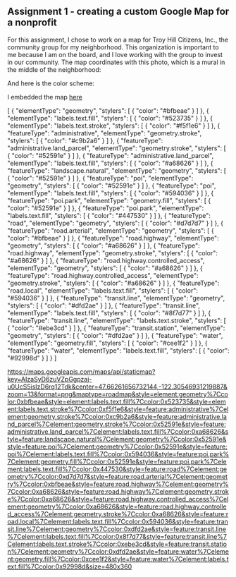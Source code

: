 ## Assignment 1 - creating a custom Google Map for a nonprofit

For this assignment, I chose to work on a map for Troy Hill Citizens, Inc., the community group for my neighborhood. This organization is important to me because I am on the board, and I love working with the group to invest in our community. The map coordinates with this photo, which is a mural in the middle of the neighborhood:

And here is the color scheme:

I embedded the map [here](https://julia-pascale.github.io/pascale_GISportfolio/google_map_style_THC.html)

[
  {
    "elementType": "geometry",
    "stylers": [
      {
        "color": "#bfbeae"
      }
    ]
  },
  {
    "elementType": "labels.text.fill",
    "stylers": [
      {
        "color": "#523735"
      }
    ]
  },
  {
    "elementType": "labels.text.stroke",
    "stylers": [
      {
        "color": "#f5f1e6"
      }
    ]
  },
  {
    "featureType": "administrative",
    "elementType": "geometry.stroke",
    "stylers": [
      {
        "color": "#c9b2a6"
      }
    ]
  },
  {
    "featureType": "administrative.land_parcel",
    "elementType": "geometry.stroke",
    "stylers": [
      {
        "color": "#52591e"
      }
    ]
  },
  {
    "featureType": "administrative.land_parcel",
    "elementType": "labels.text.fill",
    "stylers": [
      {
        "color": "#a68626"
      }
    ]
  },
  {
    "featureType": "landscape.natural",
    "elementType": "geometry",
    "stylers": [
      {
        "color": "#52591e"
      }
    ]
  },
  {
    "featureType": "poi",
    "elementType": "geometry",
    "stylers": [
      {
        "color": "#52591e"
      }
    ]
  },
  {
    "featureType": "poi",
    "elementType": "labels.text.fill",
    "stylers": [
      {
        "color": "#594036"
      }
    ]
  },
  {
    "featureType": "poi.park",
    "elementType": "geometry.fill",
    "stylers": [
      {
        "color": "#52591e"
      }
    ]
  },
  {
    "featureType": "poi.park",
    "elementType": "labels.text.fill",
    "stylers": [
      {
        "color": "#447530"
      }
    ]
  },
  {
    "featureType": "road",
    "elementType": "geometry",
    "stylers": [
      {
        "color": "#d7d7d7"
      }
    ]
  },
  {
    "featureType": "road.arterial",
    "elementType": "geometry",
    "stylers": [
      {
        "color": "#bfbeae"
      }
    ]
  },
  {
    "featureType": "road.highway",
    "elementType": "geometry",
    "stylers": [
      {
        "color": "#a68626"
      }
    ]
  },
  {
    "featureType": "road.highway",
    "elementType": "geometry.stroke",
    "stylers": [
      {
        "color": "#a68626"
      }
    ]
  },
  {
    "featureType": "road.highway.controlled_access",
    "elementType": "geometry",
    "stylers": [
      {
        "color": "#a68626"
      }
    ]
  },
  {
    "featureType": "road.highway.controlled_access",
    "elementType": "geometry.stroke",
    "stylers": [
      {
        "color": "#a68626"
      }
    ]
  },
  {
    "featureType": "road.local",
    "elementType": "labels.text.fill",
    "stylers": [
      {
        "color": "#594036"
      }
    ]
  },
  {
    "featureType": "transit.line",
    "elementType": "geometry",
    "stylers": [
      {
        "color": "#dfd2ae"
      }
    ]
  },
  {
    "featureType": "transit.line",
    "elementType": "labels.text.fill",
    "stylers": [
      {
        "color": "#8f7d77"
      }
    ]
  },
  {
    "featureType": "transit.line",
    "elementType": "labels.text.stroke",
    "stylers": [
      {
        "color": "#ebe3cd"
      }
    ]
  },
  {
    "featureType": "transit.station",
    "elementType": "geometry",
    "stylers": [
      {
        "color": "#dfd2ae"
      }
    ]
  },
  {
    "featureType": "water",
    "elementType": "geometry.fill",
    "stylers": [
      {
        "color": "#cee1f2"
      }
    ]
  },
  {
    "featureType": "water",
    "elementType": "labels.text.fill",
    "stylers": [
      {
        "color": "#92998d"
      }
    ]
  }
]


https://maps.googleapis.com/maps/api/staticmap?key=AIzaSyD6zuVZpGgpzaj-u0UcS5isIzD6rq12Tdk&center=47.66261656732144,-122.30546931219887&zoom=13&format=png&maptype=roadmap&style=element:geometry%7Ccolor:0xbfbeae&style=element:labels.text.fill%7Ccolor:0x523735&style=element:labels.text.stroke%7Ccolor:0xf5f1e6&style=feature:administrative%7Celement:geometry.stroke%7Ccolor:0xc9b2a6&style=feature:administrative.land_parcel%7Celement:geometry.stroke%7Ccolor:0x52591e&style=feature:administrative.land_parcel%7Celement:labels.text.fill%7Ccolor:0xa68626&style=feature:landscape.natural%7Celement:geometry%7Ccolor:0x52591e&style=feature:poi%7Celement:geometry%7Ccolor:0x52591e&style=feature:poi%7Celement:labels.text.fill%7Ccolor:0x594036&style=feature:poi.park%7Celement:geometry.fill%7Ccolor:0x52591e&style=feature:poi.park%7Celement:labels.text.fill%7Ccolor:0x447530&style=feature:road%7Celement:geometry%7Ccolor:0xd7d7d7&style=feature:road.arterial%7Celement:geometry%7Ccolor:0xbfbeae&style=feature:road.highway%7Celement:geometry%7Ccolor:0xa68626&style=feature:road.highway%7Celement:geometry.stroke%7Ccolor:0xa68626&style=feature:road.highway.controlled_access%7Celement:geometry%7Ccolor:0xa68626&style=feature:road.highway.controlled_access%7Celement:geometry.stroke%7Ccolor:0xa68626&style=feature:road.local%7Celement:labels.text.fill%7Ccolor:0x594036&style=feature:transit.line%7Celement:geometry%7Ccolor:0xdfd2ae&style=feature:transit.line%7Celement:labels.text.fill%7Ccolor:0x8f7d77&style=feature:transit.line%7Celement:labels.text.stroke%7Ccolor:0xebe3cd&style=feature:transit.station%7Celement:geometry%7Ccolor:0xdfd2ae&style=feature:water%7Celement:geometry.fill%7Ccolor:0xcee1f2&style=feature:water%7Celement:labels.text.fill%7Ccolor:0x92998d&size=480x360
